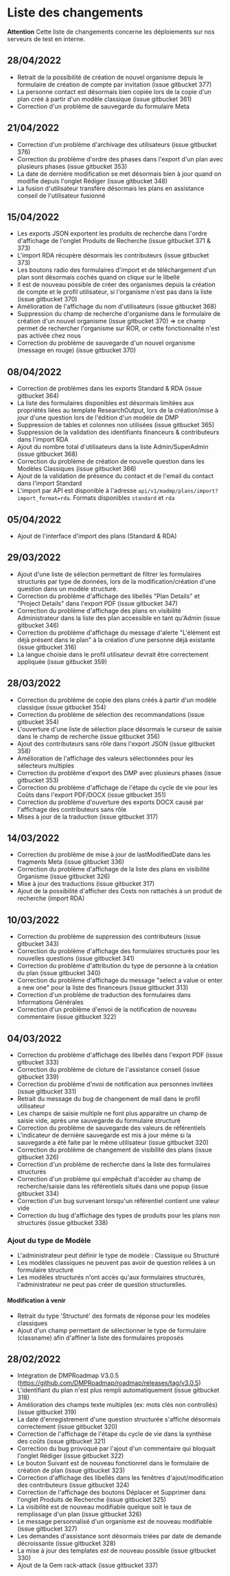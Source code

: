 # Liste des changements

**Attention** Cette liste de changements concerne les déploiements sur nos serveurs de test en interne. 

## 28/04/2022
- Retrait de la possibilité de création de nouvel organisme depuis le formulaire de création de compte par invitation (issue gitbucket 377)
- La personne contact est désormais bien copiée lors de la copie d'un plan créé à partir d'un modèle classique (issue gitbucket 361)
- Correction d'un problème de sauvegarde du formulaire Meta

## 21/04/2022
- Correction d'un problème d'archivage des utilisateurs (issue gitbucket 376)
- Correction du problème d'ordre des phases dans l'export d'un plan avec plusieurs phases (issue gitbucket 353)
- La date de dernière modification se met désormais bien à jour quand on modifie depuis l'onglet Rédiger (issue gitbucket 348)
- La fusion d'utilisateur transfère désormais les plans en assistance conseil de l'utilisateur fusionné

## 15/04/2022
- Les exports JSON exportent les produits de recherche dans l'ordre d'affichage de l'onglet Produits de Recherche (issue gitbucket 371 & 373)
- L'import RDA récupère désormais les contributeurs (issue gitbucket 373)
- Les boutons radio des formulaires d'import et de téléchargement d'un plan sont désormais cochés quand on clique sur le libellé 
- Il est de nouveau possible de créer des organismes depuis la création de compte et le profil utilisateur, si l'organisme n'est pas dans la liste (issue gitbucket 370)
- Amélioration de l'affichage du nom d'utilisateurs (issue gitbucket 368)
- Suppression du champ de recherche d'organisme dans le formulaire de création d'un nouvel organisme (issue gitbucket 370) => ce champ permet de rechercher l'organisme sur ROR, or cette fonctionnalité n'est pas activée chez nous
- Correction du problème de sauvegarde d'un nouvel organisme (message en rouge) (issue gitbucket 370)


## 08/04/2022
- Correction de problèmes dans  les exports Standard & RDA (issue gitbucket 364)
- La liste des formulaires disponibles est désormais limitées aux propriétés liées au template ResearchOutput, lors de la création/mise à jour d'une question lors de l'édition d'un modèle de DMP
- Suppression de tables et colonnes non utilisées (issue gitbucket 365)
- Suppression de la validation des identifiants financeurs & contributeurs dans l'import RDA
- Ajout du nombre total d'utilisateurs dans la liste Admin/SuperAdmin (issue gitbucket 368)
- Correction du problème de création de nouvelle question dans les Modèles Classiques (issue gitbucket 366)
- Ajout de la validation de présence du contact et de l'email du contact dans l'import Standard
- L'import par API est disponible à l'adresse `api/v1/madmp/plans/import?import_format=rda`. Formats disponibles `standard` et `rda`

## 05/04/2022
- Ajout de l'interface d'import des plans (Standard & RDA)

## 29/03/2022
- Ajout d'une liste de sélection permettant de filtrer les formulaires structurés par type de données, lors de la modification/création d'une question dans un modèle structuré.
- Correction du problème d'affichage des libellés "Plan Details" et "Project Details" dans l'export PDF (issue gitbucket 347)
- Correction du problème d'affichage des plans en visibilité Administrateur dans la liste des plan accessible en tant qu'Admin (issue gitbucket 346)
- Correction du problème d'affichage du message d'alerte "L'élément est déjà présent dans le plan" à la création d'une personne déjà existante (issue gitbucket 316)
- La langue choisie dans le profil utilisateur devrait être correctement appliquée (issue gitbucket 359)

## 28/03/2022
- Correction du problème de copie des plans créés à partir d'un modèle classique (issue gitbucket 354)
- Correction du problème de sélection des recommandations (issue gitbucket 354)
- L'ouverture d'une liste de sélection place désormais le curseur de saisie dans le champ de recherche (issue gitbucket 356)
- Ajout des contributeurs sans rôle dans l'export JSON (issue gitbucket 358)
- Amélioration de l'affichage des valeurs sélectionnées pour les sélecteurs multiples
- Correction du problème d'export des DMP avec plusieurs phases (issue gitbucket 353)
- Correction du problème d'affichage de l'étape du cycle de vie pour les Coûts dans l'export PDF/DOCX (issue gitbucket 351)
- Correction du problème d'ouverture des exports DOCX causé par l'affichage des contributeurs sans rôle
- Mises à jour de la traduction (issue gitbucket 317)

## 14/03/2022
- Correction du problème de mise à jour de lastModifiedDate dans les fragments Meta (issue gitbucket 336)
- Correction du problème d'affichage de la liste des plans en visibilité Organisme (issue gitbucket 326)
- Mise à jour des traductions (issue gitbucket 317)
- Ajout de la possibilité d'afficher des Costs non rattachés à un produit de recherche (import RDA)

## 10/03/2022
- Correction du problème de suppression des contributeurs (issue gitbucket 343)
- Correction du problème d'affichage des formulaires structurés pour les nouvelles questions  (issue gitbucket 341)
- Correction du problème d'attribution du type de personne à la création du plan (issue gitbucket 340)
- Correction du problème d'affichage du message "select a value or enter a new one" pour la liste des financeurs (issue gitbucket 313)
- Correction d'un problème de traduction des formulaires dans Informations Générales
- Correction d'un problème d'envoi de la notification de nouveau commentaire (issue gitbucket 322)


## 04/03/2022
- Correction du problème d'affichage des libellés dans l'export PDF (issue gitbucket 333)
- Correction du problème de cloture de l'assistance conseil  (issue gitbucket 339)
- Correction du problème d'nvoi de notification aux personnes invitées  (issue gitbucket 331)
- Retrait du message du bug de changement de mail dans le profil utilisateur
- Les champs de saisie multiple ne font plus apparaitre un champ de saisie vide, après une sauvegarde du formulaire structuré
- Correction du problème de sauvegarde des valeurs de référentiels
- L'indicateur de dernière sauvegarde est mis à jour même si la sauvegarde a été faite par le même utilisateur (issue gitbucket 320)
- Correction du problème de changement de visibilité des plans (issue gitbucket 326)
- Correction d'un problème de recherche dans la liste des formulaires structurés
- Correction d'un problème qui empêchait d'accéder au champ de recherche/saisie dans les référentiels situés dans une popup (issue gitbucket 334)
- Correction d'un bug survenant lorsqu'un référentiel contient une valeur vide
- Correction du bug d'affichage des types de produits pour les plans non structurés  (issue gitbucket 338)

### Ajout du type de Modèle
- L'administrateur peut définir le type de modèle : Classique ou Structuré
- Les modèles classiques ne peuvent pas avoir de question reliées à un formulaire structuré
- Les modèles structurés n'ont accès qu'aux formulaires structurés, l'administrateur ne peut pas créer de question structurelles.

#### Modification à venir
- Retrait du type 'Structuré' des formats de réponse pour les modèles classiques
- Ajout d'un champ permettant de sélectionner le type de formulaire (classname) afin d'affiner la liste des formulaires proposés

## 28/02/2022
- Intégration de DMPRoadmap V3.0.5 (https://github.com/DMPRoadmap/roadmap/releases/tag/v3.0.5)
- L'identifiant du plan n'est plus rempli automatiquement (issue gitbucket 318)
- Amélioration des champs texte multiples (ex: mots clés non controllés) (issue gitbucket 319)
- La date d'enregistrement d'une question structurée s'affiche désormais correctement (issue gitbucket 320)
- Correction de l'affichage de l'étape du cycle de vie dans la synthèse des coûts (issue gitbucket 321)
- Correction du bug provoqué par l'ajout d'un commentaire qui bloquait l'onglet Rédiger (issue gitbucket 322)
- Le bouton Suivant est de nouveau fonctionnel dans le formulaire de création de plan (issue gitbucket 323)
- Correction d'affichage des libellés dans les fenêtres d'ajout/modification des contributeurs (issue gitbucket 324)
- Correction de l'affichage des boutons Déplacer et Supprimer dans l'onglet Produits de Recherche (issue gitbucket 325)
- La visibilité est de nouveau modifiable quelque soit le taux de remplissage d'un plan (issue gitbucket 326)
- Le message personnalisé d'un organisme est de nouveau modifiable (issue gitbucket 327)
- Les demandes d'assistance sont désormais triées par date de demande décroissante (issue gitbucket 328)
- La mise à jour des templates est de nouveau possible (issue gitbucket 330)
- Ajout de la Gem rack-attack (issue gitbucket 337)
